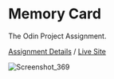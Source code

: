 # Memory Card

The Odin Project Assignment.

[Assignment Details](https://www.theodinproject.com/paths/full-stack-javascript/courses/javascript/lessons/memory-card) / [Live Site](https://sanberkhax.github.io/memory-card-react/)

![Screenshot_369](https://user-images.githubusercontent.com/69405619/158240806-6c0fea37-4f71-49cf-9a0f-f9e52944f41f.png)
